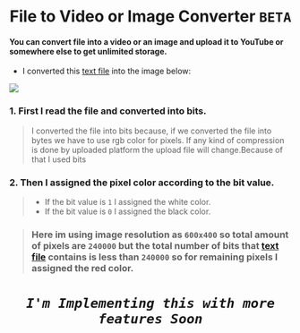 # <h1 align="center">File to Video or Image Converter <code>BETA</code> </h1>

#### You can convert file into a video or an image and upload it to YouTube or somewhere else to get unlimited storage.

* I converted this [text file](https://github.com/heshanthenura/FileToVideo/blob/main/text.txt) into the image below:

<img src="https://user-images.githubusercontent.com/75155192/221347829-6fe3229d-8f56-4234-ac26-0beb0bcd8353.png">

### 1. First I read the file and converted into bits.
> I converted the file into bits because, if we converted the file into bytes we have to use rgb color for pixels. If any kind of compression is done by uploaded platform the upload file will change.Because of that I used bits

### 2. Then I assigned the pixel color according to the bit value.

> * If the bit value is ```1``` I assigned the white color.
> * If the bit value is ```0``` I assigned the black color.

> ###  Here im using image resolution as ```600x400``` so total amount of pixels are ```240000``` but the total number of bits that [text file](https://github.com/heshanthenura/FileToVideo/blob/main/text.txt) contains is less than ```240000``` so for remaining pixels I assigned the red color.


### <h1 align="center">**_`I'm Implementing this with more features Soon`_**</h1>